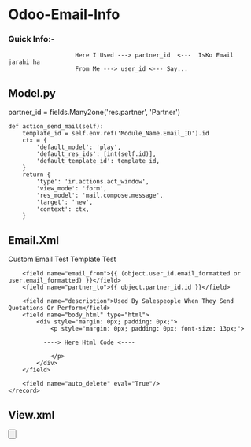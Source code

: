 # Odoo-Email-Info

### Quick Info:-
<!--            From kae liya 1 id banao and agar wo nahi hoga then Current user ka emial uthaya jayGa , jis say mail krni ha 
                        and TO ke liye bi 1 relation banao jisko send krni ha email  -->

                       Here I Used ---> partner_id  <---  IsKo Email jarahi ha 
                       From Me ---> user_id <--- Say...


                       

## Model.py

   partner_id = fields.Many2one('res.partner', 'Partner')
     
    def action_send_mail(self):
        template_id = self.env.ref('Module_Name.Email_ID').id
        ctx = {
            'default_model': 'play',
            'default_res_ids': [int(self.id)],
            'default_template_id': template_id,
        }
        return {
            'type': 'ir.actions.act_window',
            'view_mode': 'form',
            'res_model': 'mail.compose.message',
            'target': 'new',
            'context': ctx,
        }


## Email.Xml


<odoo>
    <record id="Email_ID" model="mail.template">
        <field name="name">Custom Email Test Template</field>
        <field name="model_id" ref="Module_Name.model_Name-Here"/>
        <field name="subject">Test</field>
        
        <field name="email_from">{{ (object.user_id.email_formatted or user.email_formatted) }}</field>
        <field name="partner_to">{{ object.partner_id.id }}</field>
        
        <field name="description">Used By Salespeople When They Send Quotations Or Perform</field>
        <field name="body_html" type="html">
            <div style="margin: 0px; padding: 0px;">
                <p style="margin: 0px; padding: 0px; font-size: 13px;">

              ----> Here Html Code <----

                </p>
            </div>
        </field>

        <field name="auto_delete" eval="True"/>
    </record>


</odoo>





## View.xml
<button name="action_send_mail" type="object" string="Send Custom Email"
                            class="oe_highlight"/>























